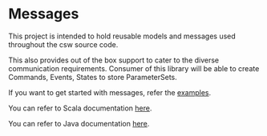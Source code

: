 Messages
========

This project is intended to hold reusable models and messages used throughout the csw source code.

This also provides out of the box support to cater to the diverse communication requirements.
Consumer of this library will be able to create Commands, Events, States to store ParameterSets.

If you want to get started with messages, refer the [examples](https://tmtsoftware.github.io/csw/services/messages.html).

You can refer to Scala documentation [here](https://tmtsoftware.github.io/csw/api/scala/csw/messages/index.html).

You can refer to Java documentation [here](https://tmtsoftware.github.io/csw/api/java/?/index.html).
